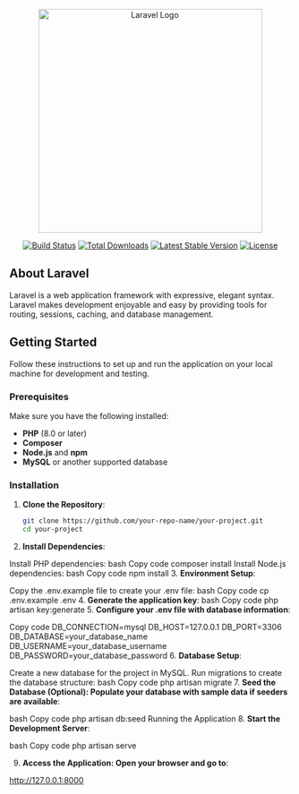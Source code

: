 <p align="center"><a href="https://laravel.com" target="_blank"><img src="https://raw.githubusercontent.com/laravel/art/master/logo-lockup/5%20SVG/2%20CMYK/1%20Full%20Color/laravel-logolockup-cmyk-red.svg" width="400" alt="Laravel Logo"></a></p>

<p align="center">
<a href="https://github.com/laravel/framework/actions"><img src="https://github.com/laravel/framework/workflows/tests/badge.svg" alt="Build Status"></a>
<a href="https://packagist.org/packages/laravel/framework"><img src="https://img.shields.io/packagist/dt/laravel/framework" alt="Total Downloads"></a>
<a href="https://packagist.org/packages/laravel/framework"><img src="https://img.shields.io/packagist/v/laravel/framework" alt="Latest Stable Version"></a>
<a href="https://packagist.org/packages/laravel/framework"><img src="https://img.shields.io/packagist/l/laravel/framework" alt="License"></a>
</p>

## About Laravel

Laravel is a web application framework with expressive, elegant syntax. Laravel makes development enjoyable and easy by providing tools for routing, sessions, caching, and database management.

## Getting Started

Follow these instructions to set up and run the application on your local machine for development and testing.

### Prerequisites

Make sure you have the following installed:

- **PHP** (8.0 or later)
- **Composer**
- **Node.js** and **npm**
- **MySQL** or another supported database

### Installation

1. **Clone the Repository**:
   ```bash
   git clone https://github.com/your-repo-name/your-project.git
   cd your-project


2. **Install Dependencies**:

Install PHP dependencies:
bash
Copy code
composer install
Install Node.js dependencies:
bash
Copy code
npm install
3.  **Environment Setup**:

Copy the .env.example file to create your .env file:
bash
Copy code
cp .env.example .env
4. **Generate the application key**:
bash
Copy code
php artisan key:generate
5. **Configure your .env file with database information**:

Copy code
DB_CONNECTION=mysql
DB_HOST=127.0.0.1
DB_PORT=3306
DB_DATABASE=your_database_name
DB_USERNAME=your_database_username
DB_PASSWORD=your_database_password
6. **Database Setup**:

Create a new database for the project in MySQL.
Run migrations to create the database structure:
bash
Copy code
php artisan migrate
7. **Seed the Database (Optional): Populate your database with sample data if seeders are available**:

bash
Copy code
php artisan db:seed
Running the Application
8. **Start the Development Server**:

bash
Copy code
php artisan serve

9. **Access the Application: Open your browser and go to**:

http://127.0.0.1:8000

